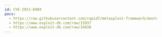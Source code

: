 ```yaml
---
id: CVE-2011-0404
pocs:
  - https://raw.githubusercontent.com/rapid7/metasploit-framework/master/modules/exploits/linux/misc/netsupport_manager_agent.rb
  - https://www.exploit-db.com/raw/15937
  - https://www.exploit-db.com/raw/16838
---
```

